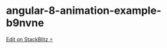 # angular-8-animation-example-b9nvne

[Edit on StackBlitz ⚡️](https://stackblitz.com/edit/angular-8-animation-example-b9nvne)